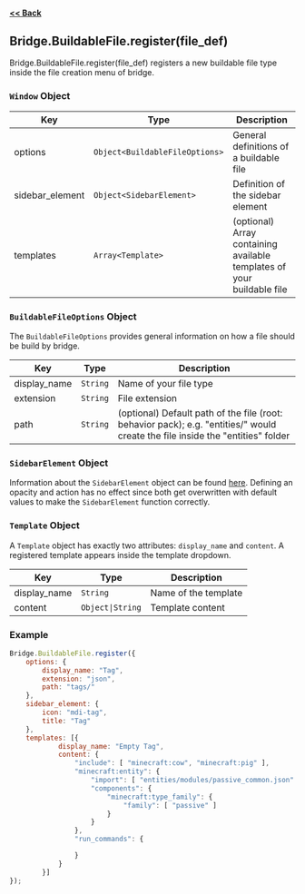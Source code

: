 #### [<< Back](https://github.com/solvedDev/bridge./blob/master/plugins/getting-started.md)
## Bridge.BuildableFile.register(file_def)
Bridge.BuildableFile.register(file_def) registers a new buildable file type inside the file creation menu of bridge.

### ```Window``` Object
| Key | Type | Description
| --- | --- | ---
| options | ```Object<BuildableFileOptions>``` | General definitions of a buildable file
| sidebar_element | ```Object<SidebarElement>``` | Definition of the sidebar element
| templates | ```Array<Template>``` | (optional) Array containing available templates of your buildable file


### ```BuildableFileOptions``` Object
The ```BuildableFileOptions``` provides general information on how a file should be build by bridge.

| Key | Type | Description
| --- | --- | ---
| display_name | ```String``` | Name of your file type
| extension | ```String``` | File extension
| path | ```String``` | (optional) Default path of the file (root: behavior pack); e.g. "entities/" would create the file inside the "entities" folder

### ```SidebarElement``` Object
Information about the ```SidebarElement``` object can be found [here](https://github.com/solvedDev/bridge./blob/master/plugins/bridge/general/sidebar_element.md). Defining an opacity and action has no effect since both get overwritten with default values to make the ```SidebarElement``` function correctly.

### ```Template``` Object
A ```Template``` object has exactly two attributes: ```display_name``` and ```content```. A registered template appears inside the template dropdown.

| Key | Type | Description
| --- | --- | ---
| display_name | ```String``` | Name of the template
| content | ```Object\|String``` | Template content


### Example
```javascript
Bridge.BuildableFile.register({
	options: {
	    display_name: "Tag",
	    extension: "json",
	    path: "tags/"
	},
  	sidebar_element: {
	    icon: "mdi-tag",
	    title: "Tag"
	},
  	templates: [{
    	    display_name: "Empty Tag",
      	    content: {
                "include": [ "minecraft:cow", "minecraft:pig" ],
                "minecraft:entity": {
                    "import": [ "entities/modules/passive_common.json" ],
                    "components": {
                        "minecraft:type_family": {
                            "family": [ "passive" ]
                        }
                    }
                },
                "run_commands": {

                }
      	    }
        }]
});
```
